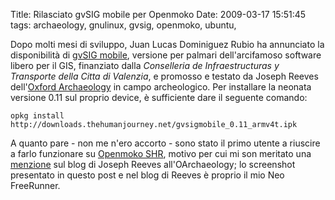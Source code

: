 Title: Rilasciato gvSIG mobile per Openmoko
Date:  2009-03-17 15:51:45
tags: archaeology, gnulinux, gvsig, openmoko, ubuntu,

<!---
<center>[![gvSIG mobile + Openmoko GNU/Linux + Neo FreeRunner][1]][2]</center>
   [1]: http://farm4.static.flickr.com/3638/3359542225_6137017f55.jpg
   [2]: http://www.flickr.com/photos/leron/3359542225/ 
--->

Dopo molti mesi di sviluppo, Juan Lucas Dominiguez Rubio ha annunciato la
disponibilità di [gvSIG mobile][3], versione per palmari dell'arcifamoso
software libero per il GIS, finanziato dalla _Conselleria de Infraestructuras
y Transporte della Citta di Valenzia_, e promosso e testato da Joseph Reeves
dell'[Oxford Archaeology][4] in campo archeologico. Per installare la neonata
versione 0.11 sul proprio device, è sufficiente dare il seguente comando:

	opkg install http://downloads.thehumanjourney.net/gvsigmobile_0.11_armv4t.ipk

A quanto pare - non me n'ero accorto - sono stato il primo utente a riuscire a
farlo funzionare su [Openmoko SHR][5], motivo per cui mi son meritato una
[menzione][6] sul blog di Joseph Reeves all'OArchaeology; lo screenshot
presentato in questo post e nel blog di Reeves è proprio il mio Neo
FreeRunner.

   [3]: http://www.gvsig.gva.es/index.php?id=gvsig&L=2

   [4]: http://thehumanjourney.net/

   [5]: http://wiki.openmoko.org/wiki/SHR

   [6]: http://blogs.thehumanjourney.net/finds/entry/gvsig_mobile_0_11_released
